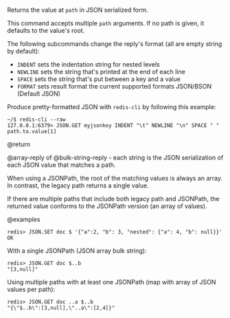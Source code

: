 Returns the value at `path` in JSON serialized form.

This command accepts multiple `path` arguments. If no path is given, it defaults to the value's root.

The following subcommands change the reply's format (all are empty string by default):

*   `INDENT` sets the indentation string for nested levels
*   `NEWLINE` sets the string that's printed at the end of each line
*   `SPACE` sets the string that's put between a key and a value
*   `FORMAT` sets result format the current supported formats JSON/BSON (Default JSON)

Produce pretty-formatted JSON with `redis-cli` by following this example:

```
~/$ redis-cli --raw
127.0.0.1:6379> JSON.GET myjsonkey INDENT "\t" NEWLINE "\n" SPACE " " path.to.value[1]
```

@return

@array-reply of @bulk-string-reply - each string is the JSON serialization of each JSON value that matches a path.

When using a JSONPath, the root of the matching values is always an array. In contrast, the legacy path returns a single value.

If there are multiple paths that include both legacy path and JSONPath, the returned value conforms to the JSONPath version (an array of values). 

@examples

```
redis> JSON.SET doc $ '{"a":2, "b": 3, "nested": {"a": 4, "b": null}}'
OK
```

With a single JSONPath (JSON array bulk string):

```
redis> JSON.GET doc $..b
"[3,null]"
```

Using multiple paths with at least one JSONPath (map with array of JSON values per path):

```
redis> JSON.GET doc ..a $..b
"{\"$..b\":[3,null],\"..a\":[2,4]}"
```
